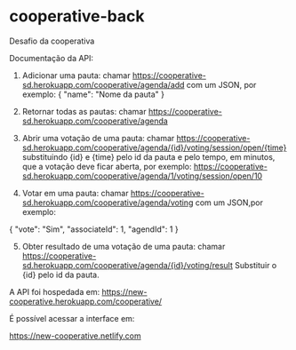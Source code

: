 # cooperative-back

Desafio da cooperativa

Documentação da API:

1) Adicionar uma pauta: 
chamar https://cooperative-sd.herokuapp.com/cooperative/agenda/add com um JSON, por exemplo: 
{
"name": "Nome da pauta"
}

2) Retornar todas as pautas:
chamar https://cooperative-sd.herokuapp.com/cooperative/agenda 

3) Abrir uma votação de uma pauta: 
chamar https://cooperative-sd.herokuapp.com/cooperative/agenda/{id}/voting/session/open/{time}
substituindo {id} e {time} pelo id da pauta e pelo tempo, em minutos, que a votação deve ficar aberta, por exemplo:
https://cooperative-sd.herokuapp.com/cooperative/agenda/1/voting/session/open/10

4) Votar em uma pauta: 
chamar https://cooperative-sd.herokuapp.com/cooperative/agenda/voting com um JSON,por exemplo: 

{
"vote": "Sim",
"associateId": 1,
"agendId": 1
}


5) Obter resultado de uma votação de uma pauta: 
chamar https://cooperative-sd.herokuapp.com/cooperative/agenda/{id}/voting/result
Substituir o {id} pelo id da pauta.


A API foi hospedada em: 
https://new-cooperative.herokuapp.com/cooperative/

É possível acessar a interface em: 

https://new-cooperative.netlify.com
